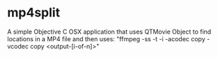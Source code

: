 mp4split
========

A simple Objective C OSX application that uses QTMovie Object to find locations in a MP4 file and then uses: "ffmpeg -ss <start-time> -t <length> -i <souce-file> -acodec copy -vcodec copy <output-[i-of-n]>"

